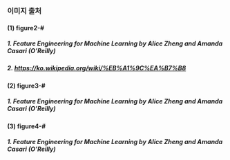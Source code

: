 ### 이미지 출처
#### (1) figure2-#
##### 1. Feature Engineering for Machine Learning by Alice Zheng and Amanda Casari (O’Reilly)
##### 2. https://ko.wikipedia.org/wiki/%EB%A1%9C%EA%B7%B8
#### (2) figure3-#
##### 1. Feature Engineering for Machine Learning by Alice Zheng and Amanda Casari (O’Reilly)
#### (3) figure4-#
##### 1. Feature Engineering for Machine Learning by Alice Zheng and Amanda Casari (O’Reilly)
